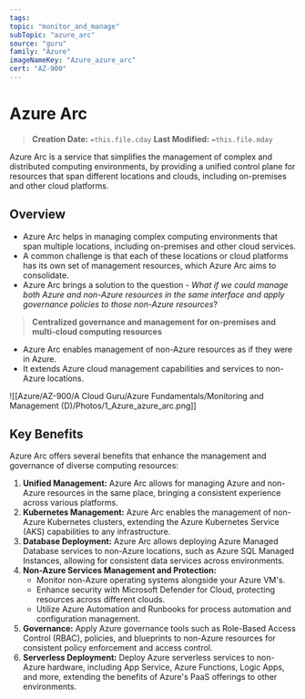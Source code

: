 ```yaml
---
tags:
topic: "monitor_and_manage"
subTopic: "azure_arc"
source: "guru"
family: "Azure"
imageNameKey: "Azure_azure_arc"
cert: "AZ-900"
---
```

# Azure Arc

> **Creation Date:** `=this.file.cday` **Last Modified:** `=this.file.mday`

Azure Arc is a service that simplifies the management of complex and distributed computing environments, by providing a unified control plane for resources that span different locations and clouds, including on-premises and other cloud platforms.

## Overview

- Azure Arc helps in managing complex computing environments that span multiple locations, including on-premises and other cloud services.
- A common challenge is that each of these locations or cloud platforms has its own set of management resources, which Azure Arc aims to consolidate.
- Azure Arc brings a solution to the question - _What if we could manage both Azure and non-Azure resources in the same interface and apply governance policies to those non-Azure resources_?

> **Centralized governance and management for on-premises and multi-cloud computing resources**

- Azure Arc enables management of non-Azure resources as if they were in Azure.
- It extends Azure cloud management capabilities and services to non-Azure locations.

![[Azure/AZ-900/A Cloud Guru/Azure Fundamentals/Monitoring and Management (D)/Photos/1_Azure_azure_arc.png]]

## Key Benefits

Azure Arc offers several benefits that enhance the management and governance of diverse computing resources:

1. **Unified Management:** Azure Arc allows for managing Azure and non-Azure resources in the same place, bringing a consistent experience across various platforms.
2. **Kubernetes Management:** Azure Arc enables the management of non-Azure Kubernetes clusters, extending the Azure Kubernetes Service (AKS) capabilities to any infrastructure.
3. **Database Deployment:** Azure Arc allows deploying Azure Managed Database services to non-Azure locations, such as Azure SQL Managed Instances, allowing for consistent data services across environments.
4. **Non-Azure Services Management and Protection:**
    - Monitor non-Azure operating systems alongside your Azure VM's.
    - Enhance security with Microsoft Defender for Cloud, protecting resources across different clouds.
    - Utilize Azure Automation and Runbooks for process automation and configuration management.
5. **Governance:** Apply Azure governance tools such as Role-Based Access Control (RBAC), policies, and blueprints to non-Azure resources for consistent policy enforcement and access control.
6. **Serverless Deployment:** Deploy Azure serverless services to non-Azure hardware, including App Service, Azure Functions, Logic Apps, and more, extending the benefits of Azure's PaaS offerings to other environments.